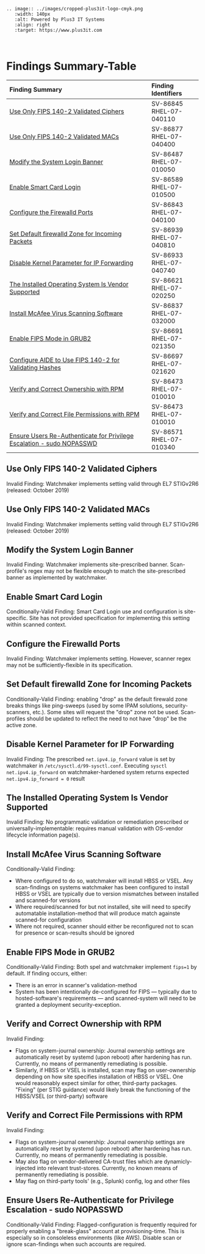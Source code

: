 ```eval_rst
.. image:: ../images/cropped-plus3it-logo-cmyk.png
   :width: 140px
   :alt: Powered by Plus3 IT Systems
   :align: right
   :target: https://www.plus3it.com
```
<br>

# Findings Summary-Table

| Finding Summary | Finding Identifiers |
|:-------------------------------------------------------|:--------------------|
| [Use Only FIPS 140-2 Validated Ciphers](#use-only-fips-140-2-validated-ciphers) | SV-86845<br/>RHEL-07-040110 |
| [Use Only FIPS 140-2 Validated MACs](#use-only-fips-140-2-validated-macs) | SV-86877<br/>RHEL-07-040400 |
| [Modify the System Login Banner](#modify-the-system-login-banner) | SV-86487<br/>RHEL-07-010050 |
| [Enable Smart Card Login](#enable-smart-card-login) | SV-86589<br/>RHEL-07-010500 |
| [Configure the Firewalld Ports](#configure-the-firewalld-ports) | SV-86843<br/>RHEL-07-040100 |
| [Set Default firewalld Zone for Incoming Packets](#set-default-firewalld-zone-for-incoming-packets) | SV-86939<br/>RHEL-07-040810 |
| [Disable Kernel Parameter for IP Forwarding](#disable-kernel-parameter-for-ip-forwarding) | SV-86933<br/>RHEL-07-040740 |
| [The Installed Operating System Is Vendor Supported](#the-installed-operating-system-is-vendor-supported) | SV-86621<br/>RHEL-07-020250 |
| [Install McAfee Virus Scanning Software](#install-mcafee-virus-scanning-software) | SV-86837<br/>RHEL-07-032000 |
| [Enable FIPS Mode in GRUB2](#enable-fips-mode-in-grub2) | SV-86691<br/>RHEL-07-021350 |
| [Configure AIDE to Use FIPS 140-2 for Validating Hashes](#configure-aide-to-use-fips-140-2-for-validating-hashes) | SV-86697<br/>RHEL-07-021620 |
| [Verify and Correct Ownership with RPM](#verify-and-correct-ownership-with-rpm) | SV-86473<br/>RHEL-07-010010 |
| [Verify and Correct File Permissions with RPM](#verify-and-correct-file-permissions-with-rpm) | SV-86473<br/>RHEL-07-010010 |
| [Ensure Users Re-Authenticate for Privilege Escalation - sudo NOPASSWD](#ensure-users-re-authenticate-for-privilege-escalation---sudo-nopasswd) | SV-86571<br/>RHEL-07-010340 |

## Use Only FIPS 140-2 Validated Ciphers

Invalid Finding: Watchmaker implements setting valid through EL7 STIGv2R6 (released: October 2019)

## Use Only FIPS 140-2 Validated MACs 

Invalid Finding:  Watchmaker implements setting valid through EL7 STIGv2R6 (released: October 2019)

## Modify the System Login Banner

Invalid Finding: Watchmaker implements site-prescribed banner. Scan-profile's regex may not be flexible enough to match the site-prescribed banner as implemented by watchmaker.

## Enable Smart Card Login

Conditionally-Valid Finding: Smart Card Login use and configuration is site-specific. Site has not provided specification for implementing this setting within scanned context.

## Configure the Firewalld Ports

Invalid Finding: Watchmaker implements setting. However, scanner regex may not be sufficiently-flexible in its specification.

## Set Default firewalld Zone for Incoming Packets

Conditionally-Valid Finding: enabling "drop" as the default firewald zone breaks things like ping-sweeps (used by some IPAM solutions, security-scanners, etc.). Some sites will request the "drop" zone not be used. Scan-profiles should be updated to reflect the need to not have "drop" be the active zone.

## Disable Kernel Parameter for IP Forwarding

Invalid Finding: The prescribed `net.ipv4.ip_forward` value is set by watchmaker in `/etc/sysctl.d/99-sysctl.conf`. Executing `sysctl net.ipv4.ip_forward` on watchmaker-hardened system returns expected `net.ipv4.ip_forward = 0` result

## The Installed Operating System Is Vendor Supported

Invalid Finding: No programmatic validation or remediation prescribed or universally-implementable: requires manual validation with OS-vendor lifecycle information page(s). 

## Install McAfee Virus Scanning Software

Conditionally-Valid Finding: 

* Where configured to do so, watchmaker will install HBSS or VSEL. Any scan-findings on systems watchmaker has been configured to install HBSS or VSEL are typically due to version mismatches between installed and scanned-for versions
* Where required/scanned for but not installed, site will need to specify automatable installation-method that will produce match againste scanned-for configuration
* Where not required, scanner should either be reconfigured not to scan for presence or scan-results should be ignored

## Enable FIPS Mode in GRUB2

Conditionally-Valid Finding: Both spel and watchmaker implement `fips=1` by default. If finding occurs, either:

* There is an error in scanner's validation-method
* System has been intentionally de-configured for FIPS &mdash; typically due to hosted-software's requirements &mdash; and scanned-system will need to be granted a deployment security-exception.


## Verify and Correct Ownership with RPM

Invalid Finding:

* Flags on system-journal ownership: Journal ownership settings are automatically reset by systemd (upon reboot) after hardening has run. Currently, no means of permanently remediating is possible.
* Similarly, if HBSS or VSEL is installed, scan may flag on user-ownership depending on how site specifies installation of HBSS or VSEL. One would reasonably expect similar for other, third-party packages.  "Fixing" (per STIG guidance) would likely break the functioning of the HBSS/VSEL (or third-party) software

## Verify and Correct File Permissions with RPM

Invalid Finding:

* Flags on system-journal ownership: Journal ownership settings are automatically reset by systemd (upon reboot) after hardening has run. Currently, no means of permanently remediating is possible.
* May also flag on vendor-delivered CA-trust files which are dynamicly-injected into relevant trust-stores. Currently, no known means of permanently remediating is possible.
* May flag on third-party tools' (e.g., Splunk) config, log and other files

## Ensure Users Re-Authenticate for Privilege Escalation - sudo NOPASSWD

Conditionally-Valid Finding: Flagged-configuration is frequently required for properly enabling a "break-glass" account at provisioning-time. This is especially so in consoleless environments (like AWS). Disable scan or ignore scan-findings when such accounts are required.
